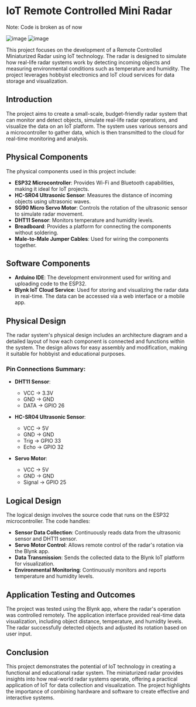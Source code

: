 # IoT Remote Controlled Mini Radar

Note: Code is broken as of now

![image](https://github.com/user-attachments/assets/cfe31dcb-a092-4695-8df0-ddf6901bd6d0)
![image](https://github.com/user-attachments/assets/d4b67498-1a74-4f97-ace7-6c24a97e31c3)


This project focuses on the development of a Remote Controlled Miniaturized Radar using IoT technology. The radar is designed to simulate how real-life radar systems work by detecting incoming objects and measuring environmental conditions such as temperature and humidity. The project leverages hobbyist electronics and IoT cloud services for data storage and visualization.

## Introduction

The project aims to create a small-scale, budget-friendly radar system that can monitor and detect objects, simulate real-life radar operations, and visualize the data on an IoT platform. The system uses various sensors and a microcontroller to gather data, which is then transmitted to the cloud for real-time monitoring and analysis.

## Physical Components

The physical components used in this project include:

- **ESP32 Microcontroller**: Provides Wi-Fi and Bluetooth capabilities, making it ideal for IoT projects.
- **HC-SR04 Ultrasonic Sensor**: Measures the distance of incoming objects using ultrasonic waves.
- **SG90 Micro Servo Motor**: Controls the rotation of the ultrasonic sensor to simulate radar movement.
- **DHT11 Sensor**: Monitors temperature and humidity levels.
- **Breadboard**: Provides a platform for connecting the components without soldering.
- **Male-to-Male Jumper Cables**: Used for wiring the components together.

## Software Components

- **Arduino IDE**: The development environment used for writing and uploading code to the ESP32.
- **Blynk IoT Cloud Service**: Used for storing and visualizing the radar data in real-time. The data can be accessed via a web interface or a mobile app.

## Physical Design

The radar system's physical design includes an architecture diagram and a detailed layout of how each component is connected and functions within the system. The design allows for easy assembly and modification, making it suitable for hobbyist and educational purposes.

### Pin Connections Summary:

- **DHT11 Sensor**:
  - VCC → 3.3V
  - GND → GND
  - DATA → GPIO 26

- **HC-SR04 Ultrasonic Sensor**:
  - VCC → 5V
  - GND → GND
  - Trig → GPIO 33
  - Echo → GPIO 32

- **Servo Motor**:
  - VCC → 5V
  - GND → GND
  - Signal → GPIO 25

## Logical Design

The logical design involves the source code that runs on the ESP32 microcontroller. The code handles:

- **Sensor Data Collection**: Continuously reads data from the ultrasonic sensor and DHT11 sensor.
- **Servo Motor Control**: Allows remote control of the radar's rotation via the Blynk app.
- **Data Transmission**: Sends the collected data to the Blynk IoT platform for visualization.
- **Environmental Monitoring**: Continuously monitors and reports temperature and humidity levels.

## Application Testing and Outcomes

The project was tested using the Blynk app, where the radar's operation was controlled remotely. The application interface provided real-time data visualization, including object distance, temperature, and humidity levels. The radar successfully detected objects and adjusted its rotation based on user input.

## Conclusion

This project demonstrates the potential of IoT technology in creating a functional and educational radar system. The miniaturized radar provides insights into how real-world radar systems operate, offering a practical application of IoT for data collection and visualization. The project highlights the importance of combining hardware and software to create effective and interactive systems.
